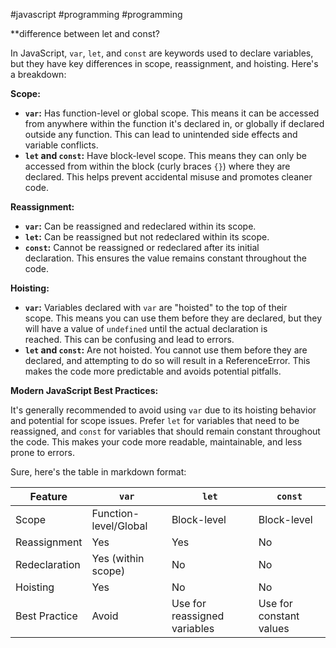 #javascript #programming #programming 

**difference between let and const?

In JavaScript, `var`, `let`, and `const` are keywords used to declare variables, but they have key differences in scope, reassignment, and hoisting. Here's a breakdown:

**Scope:**

- **`var`:** Has function-level or global scope. This means it can be accessed from anywhere within the function it's declared in, or globally if declared outside any function. This can lead to unintended side effects and variable conflicts.
- **`let` and `const`:** Have block-level scope. This means they can only be accessed from within the block (curly braces `{}`) where they are declared. This helps prevent accidental misuse and promotes cleaner code.

**Reassignment:**

- **`var`:** Can be reassigned and redeclared within its scope.
- **`let`:** Can be reassigned but not redeclared within its scope.
- **`const`:** Cannot be reassigned or redeclared after its initial declaration. This ensures the value remains constant throughout the code.

**Hoisting:**

- **`var`:** Variables declared with `var` are "hoisted" to the top of their scope. This means you can use them before they are declared, but they will have a value of `undefined` until the actual declaration is reached. This can be confusing and lead to errors.
- **`let` and `const`:** Are not hoisted. You cannot use them before they are declared, and attempting to do so will result in a ReferenceError. This makes the code more predictable and avoids potential pitfalls.


**Modern JavaScript Best Practices:**

It's generally recommended to avoid using `var` due to its hoisting behavior and potential for scope issues. Prefer `let` for variables that need to be reassigned, and `const` for variables that should remain constant throughout the code. This makes your code more readable, maintainable, and less prone to errors.

Sure, here's the table in markdown format:

|Feature|`var`|`let`|`const`|
|---|---|---|---|
|Scope|Function-level/Global|Block-level|Block-level|
|Reassignment|Yes|Yes|No|
|Redeclaration|Yes (within scope)|No|No|
|Hoisting|Yes|No|No|
|Best Practice|Avoid|Use for reassigned variables|Use for constant values|
